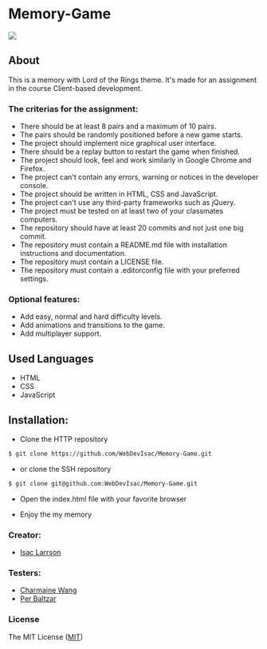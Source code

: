 # Memory-Game

<img src="https://68.media.tumblr.com/db0e0cecf3aec1796293d634b2ad1b63/tumblr_oita6foggv1u8tquco3_500.gif">

## About

This is a memory with Lord of the Rings theme. It's made for an assignment in the course Client-based development. 

### The criterias for the assignment:

- There should be at least 8 pairs and a maximum of 10 pairs.
- The pairs should be randomly positioned before a new game starts.
- The project should implement nice graphical user interface.
- There should be a replay button to restart the game when finished.
- The project should look, feel and work similarly in Google Chrome and Firefox.
- The project can't contain any errors, warning or notices in the developer console.
- The project should be written in HTML, CSS and JavaScript.
- The project can't use any third-party frameworks such as jQuery.
- The project must be tested on at least two of your classmates computers.
- The repository should have at least 20 commits and not just one big commit.
- The repository must contain a README.md file with installation instructions and documentation.
- The repository must contain a LICENSE file.<br>
- The repository must contain a .editorconfig file with your preferred settings.

### Optional features:

- Add easy, normal and hard difficulty levels.
- Add animations and transitions to the game.
- Add multiplayer support.

## Used Languages
- HTML
- CSS
- JavaScript

## Installation:

 - Clone the HTTP repository 
```sh
$ git clone https://github.com/WebDevIsac/Memory-Game.git
```
 - or clone the SSH repository
 ```sh
$ git clone git@github.com:WebDevIsac/Memory-Game.git
```

 - Open the index.html file with your favorite browser
 
 - Enjoy the my memory


### Creator:
- [Isac Larrson](https://github.com/WebDevIsac)

### Testers:
 - [Charmaine Wang](https://github.com/Charmaine-wang)
 - [Per Baltzar](https://github.com/perbaltzar)
 
### License

The MIT License ([MIT](https://raw.githubusercontent.com/WebDevIsac/The-Martians/master/LICENSE))
